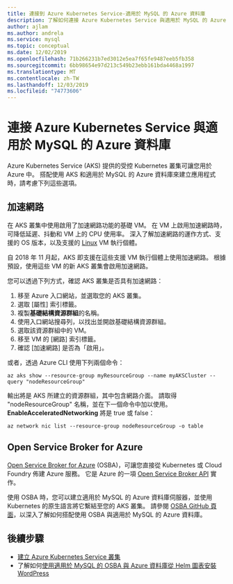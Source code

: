 ```yaml
---
title: 連接到 Azure Kubernetes Service-適用於 MySQL 的 Azure 資料庫
description: 了解如何連接 Azure Kubernetes Service 與適用於 MySQL 的 Azure 資料庫
author: ajlam
ms.author: andrela
ms.service: mysql
ms.topic: conceptual
ms.date: 12/02/2019
ms.openlocfilehash: 71b266231b7ed3012e5ea7f65fe9487eeb5fb358
ms.sourcegitcommit: 6bb98654e97d213c549b23ebb161bda4468a1997
ms.translationtype: MT
ms.contentlocale: zh-TW
ms.lasthandoff: 12/03/2019
ms.locfileid: "74773606"
---
```

# <a name="connecting-azure-kubernetes-service-and-azure-database-for-mysql"></a>連接 Azure Kubernetes Service 與適用於 MySQL 的 Azure 資料庫

Azure Kubernetes Service (AKS) 提供的受控 Kubernetes 叢集可讓您用於 Azure 中。 搭配使用 AKS 和適用於 MySQL 的 Azure 資料庫來建立應用程式時，請考慮下列這些選項。


## <a name="accelerated-networking"></a>加速網路
在 AKS 叢集中使用啟用了加速網路功能的基礎 VM。 在 VM 上啟用加速網路時，可降低延遲、抖動和 VM 上的 CPU 使用率。 深入了解加速網路的運作方式、支援的 OS 版本，以及支援的 [Linux](../virtual-network/create-vm-accelerated-networking-cli.md) VM 執行個體。

自 2018 年 11 月起，AKS 即支援在這些支援 VM 執行個體上使用加速網路。 根據預設，使用這些 VM 的新 AKS 叢集會啟用加速網路。

您可以透過下列方式，確認 AKS 叢集是否具有加速網路：
1. 移至 Azure 入口網站，並選取您的 AKS 叢集。
2. 選取 [屬性] 索引標籤。
3. 複製**基礎結構資源群組**的名稱。
4. 使用入口網站搜尋列，以找出並開啟基礎結構資源群組。
5. 選取該資源群組中的 VM。
6. 移至 VM 的 [網路] 索引標籤。
7. 確認 [加速網路] 是否為「啟用」。

或者，透過 Azure CLI 使用下列兩個命令：
```azurecli
az aks show --resource-group myResourceGroup --name myAKSCluster --query "nodeResourceGroup"
```
輸出將是 AKS 所建立的資源群組，其中包含網路介面。 請取得 "nodeResourceGroup" 名稱，並在下一個命令中加以使用。 **EnableAcceleratedNetworking** 將是 true 或 false：
```azurecli
az network nic list --resource-group nodeResourceGroup -o table
```

## <a name="open-service-broker-for-azure"></a>Open Service Broker for Azure 
[Open Service Broker for Azure](https://github.com/Azure/open-service-broker-azure/blob/master/README.md) (OSBA)，可讓您直接從 Kubernetes 或 Cloud Foundry 佈建 Azure 服務。 它是 Azure 的一項 [Open Service Broker API](https://www.openservicebrokerapi.org/) 實作。

使用 OSBA 時，您可以建立適用於 MySQL 的 Azure 資料庫伺服器，並使用 Kubernetes 的原生語言將它繫結至您的 AKS 叢集。 請參閱 [OSBA GitHub 頁面](https://github.com/Azure/open-service-broker-azure/blob/master/docs/modules/mysql.md)，以深入了解如何搭配使用 OSBA 與適用於 MySQL 的 Azure 資料庫。 



## <a name="next-steps"></a>後續步驟
- [建立 Azure Kubernetes Service 叢集](../aks/kubernetes-walkthrough.md)
- 了解如何[使用適用於 MySQL 的 OSBA 與 Azure 資料庫從 Helm 圖表安裝 WordPress](../aks/integrate-azure.md)
